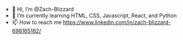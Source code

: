 - 👋 Hi, I’m @Zach-Blizzard
- 🌱 I’m currently learning HTML, CSS, Javascript, React, and Python
- 📫 How to reach me https://www.linkedin.com/in/zach-blizzard-698165182/

<!---
Zach-Blizzard/Zach-Blizzard is a ✨ special ✨ repository because its `README.md` (this file) appears on your GitHub profile.
You can click the Preview link to take a look at your changes.
--->
